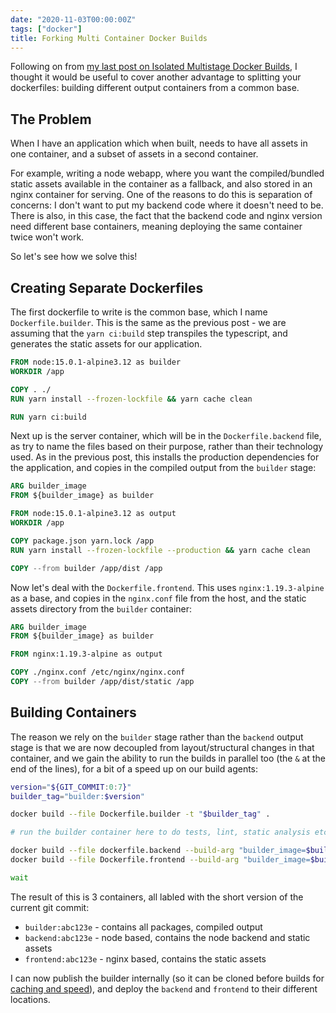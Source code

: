 ```yaml
---
date: "2020-11-03T00:00:00Z"
tags: ["docker"]
title: Forking Multi Container Docker Builds
---
```


Following on from [my last post on Isolated Multistage Docker Builds](/2020/11/01/docker-multistage-containers/), I thought it would be useful to cover another advantage to splitting your dockerfiles: building different output containers from a common base.

## The Problem

When I have an application which when built, needs to have all assets in one container, and a subset of assets in a second container.

For example, writing a node webapp, where you want the compiled/bundled static assets available in the container as a fallback, and also stored in an nginx container for serving.  One of the reasons to do this is separation of concerns: I don't want to put my backend code where it doesn't need to be.  There is also, in this case, the fact that the backend code and nginx version need different base containers, meaning deploying the same container twice won't work.

So let's see how we solve this!

## Creating Separate Dockerfiles

The first dockerfile to write is the common base, which I name `Dockerfile.builder`.  This is the same as the previous post - we are assuming that the `yarn ci:build` step transpiles the typescript, and generates the static assets for our application.

```dockerfile
FROM node:15.0.1-alpine3.12 as builder
WORKDIR /app

COPY . ./
RUN yarn install --frozen-lockfile && yarn cache clean

RUN yarn ci:build
```

Next up is the server container, which will be in the `Dockerfile.backend` file, as try to name the files based on their purpose, rather than their technology used.  As in the previous post, this installs the production dependencies for the application, and copies in the compiled output from the `builder` stage:

```dockerfile
ARG builder_image
FROM ${builder_image} as builder

FROM node:15.0.1-alpine3.12 as output
WORKDIR /app

COPY package.json yarn.lock /app
RUN yarn install --frozen-lockfile --production && yarn cache clean

COPY --from builder /app/dist /app
```

Now let's deal with the `Dockerfile.frontend`.  This uses `nginx:1.19.3-alpine` as a base, and copies in the `nginx.conf` file from the host, and the static assets directory from the `builder` container:

```dockerfile
ARG builder_image
FROM ${builder_image} as builder

FROM nginx:1.19.3-alpine as output

COPY ./nginx.conf /etc/nginx/nginx.conf
COPY --from builder /app/dist/static /app
```

## Building Containers

The reason we rely on the `builder` stage rather than the `backend` output stage is that we are now decoupled from layout/structural changes in that container, and we gain the ability to run the builds in parallel too (the `&` at the end of the lines), for a bit of a speed up on our build agents:

```bash
version="${GIT_COMMIT:0:7}"
builder_tag="builder:$version"

docker build --file Dockerfile.builder -t "$builder_tag" .

# run the builder container here to do tests, lint, static analysis etc.

docker build --file dockerfile.backend --build-arg "builder_image=$builder_tag" -t backend:$version . &
docker build --file Dockerfile.frontend --build-arg "builder_image=$builder_tag" -t frontend:$version . &

wait
```

The result of this is 3 containers, all labled with the short version of the current git commit:

- `builder:abc123e` - contains all packages, compiled output
- `backend:abc123e` - node based, contains the node backend and static assets
- `frontend:abc123e` - nginx based, contains the static assets

I can now publish the builder internally (so it can be cloned before builds for [caching and speed](/2020/05/14/docker-layer-sharing/)), and deploy the `backend` and `frontend` to their different locations.